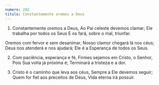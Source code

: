 ```yaml
---
numero: 282
titulo: Constantemente oremos a Deus
---
```

1. Constantemente oremos a Deus,
Ao Pai celeste devemos clamar;
Ele trabalha por todos os Seus
E os fará, sobre o mal, triunfar.

Oremos com fervor e sem desanimar,
Nosso clamor chegará lá nos céus;
Deus nos atenderá e nos ajudará;
Ele é a Esperança de todos os Seus.

2. Com paciência, esperança e fé,
Firmes sejamos em Cristo, o Senhor,
Pois Sua volta já próxima é;
Terminará a tristeza e a dor.

3. Cristo é o caminho que leva aos céus,
Sempre a Ele devemos seguir;
Quem for fiel aos preceitos de Deus,
Vida eterna irá possuir.
